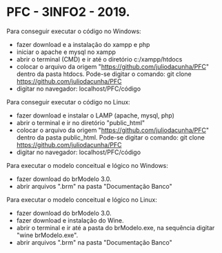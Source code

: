 # PFC - 3INFO2 - 2019.

Para conseguir executar o código no Windows:
- fazer download e a instalação do xampp e php
- iniciar o apache e mysql no xampp
- abrir o terminal (CMD) e ir até o diretório c:/xampp/htdocs
- colocar o arquivo da origem "https://github.com/juliodacunha/PFC" dentro da pasta htdocs. Pode-se digitar o comando: git clone 
https://github.com/juliodacunha/PFC
- digitar no navegador: localhost/PFC/código

Para conseguir executar o código no Linux:
- fazer download e instalar o LAMP (apache, mysql, php)
- abrir o terminal e ir no diretório "public_html"
- colocar o arquivo da origem "https://github.com/juliodacunha/PFC" dentro da pasta public_html. Pode-se digitar o comando: git clone 
https://github.com/juliodacunha/PFC
- digitar no navegador: localhost/PFC/código

Para executar o modelo conceitual e lógico no Windows:
- fazer download do brModelo 3.0.
- abrir arquivos ".brm" na pasta "Documentação Banco"

Para executar o modelo conceitual e lógico no Linux:
- fazer download do brModelo 3.0.
- fazer download e instalação do Wine.
- abrir o terminal e ir até a pasta do brModelo.exe, na sequência digitar "wine brModelo.exe".
- abrir arquivos ".brm" na pasta "Documentação Banco"
